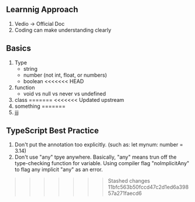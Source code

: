## Learnnig Approach
1. Vedio -> Official Doc
2. Coding can make understanding clearly

## Basics
1. Type
   - string
   - number (not int, float, or numbers)
   - boolean
<<<<<<< HEAD
2. function
   - void vs null vs never vs undefined
3. class
=======
<<<<<<< Updated upstream
2. something
=======
2. jjj

## TypeScript Best Practice
1. Don't put the annotation too explicitly. (such as: let mynum: number = 3.14)
2. Don't use "any" tpye anywhere. Basically, "any" means trun off the type-checking function for variable. Using compiler flag "noImplicitAny" to flag any implicit "any" as an error.
>>>>>>> Stashed changes
>>>>>>> 11bfc563b50fccd47c2d1ed6a39857a271faecd6
